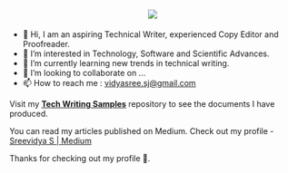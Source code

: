 <h1 align="center">
  <a href="https://git.io/typing-svg">
    <img src="https://readme-typing-svg.herokuapp.com?color=%2340A597&size=30&width=800&lines=Hello+World!+I+am+Sreevidya+S;I'm+passionate+about+Technology;I+love+Writing">
  </a>
</h1>




- 👋 Hi, I am an aspiring Technical Writer, experienced Copy Editor and Proofreader. 
- 👀 I’m interested in Technology, Software and Scientific Advances.
- 🌱 I’m currently learning new trends in technical writing.
- 💞️ I’m looking to collaborate on ...
- 📫 How to reach me : vidyasree.sj@gmail.com


Visit my [**Tech Writing Samples**](https://github.com/sreevidya2020/TechWrite_samples) repository to see the documents I have produced.

You can read my articles published on Medium. Check out my profile - [Sreevidya S | Medium](https://medium.com/@vidyasree.sj)



<!---
vishnudasTW/vishnudasTW is a ✨ special ✨ repository because its `README.md` (this file) appears on your GitHub profile.
You can click the Preview link to take a look at your changes.
--->

Thanks for checking out my profile 🙂.



